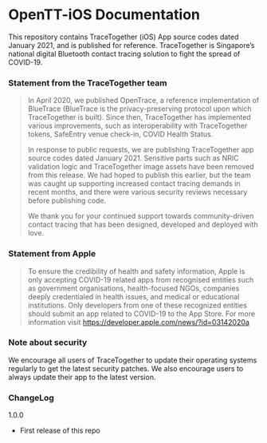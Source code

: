 # OpenTT-iOS Documentation

This repository contains TraceTogether (iOS) App source codes dated January 2021, and is published for reference. TraceTogether is Singapore’s national digital Bluetooth contact tracing solution to fight the spread of COVID-19. 

### Statement from the TraceTogether team
>In April 2020, we published OpenTrace, a reference implementation of BlueTrace (BlueTrace is the privacy-preserving protocol upon which TraceTogether is built). Since then, TraceTogether has implemented various improvements, such as interoperability with TraceTogether tokens, SafeEntry venue check-in, COVID Health Status.
>
>In response to public requests, we are publishing TraceTogether app source codes dated January 2021. Sensitive parts such as NRIC validation logic and TraceTogether image assets have been removed from this release. We had hoped to publish this earlier, but the team was caught up supporting increased contact tracing demands in recent months, and there were various security reviews necessary before publishing code.
>
>We thank you for your continued support towards community-driven contact tracing that has been designed, developed and deployed with love.

### Statement from Apple
> To ensure the credibility of health and safety information, Apple is only accepting COVID-19 related apps from recognised entities such as government organisations, health-focused NGOs, companies deeply credentialed in health issues, and medical or educational institutions. Only developers from one of these recognized entities should submit an app related to COVID-19 to the App Store. For more information visit https://developer.apple.com/news/?id=03142020a

### Note about security
We encourage all users of TraceTogether to update their operating systems regularly to get the latest security patches. We also encourage users to always update their app to the latest version.

### ChangeLog

1.0.0
*   First release of this repo
